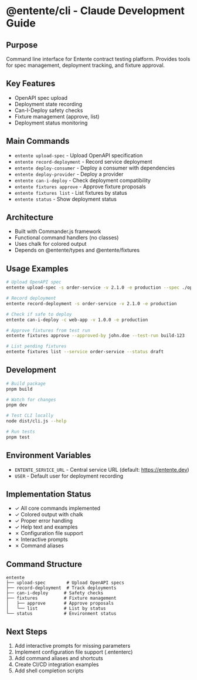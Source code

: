# @entente/cli - Claude Development Guide

## Purpose
Command line interface for Entente contract testing platform. Provides tools for spec management, deployment tracking, and fixture approval.

## Key Features
- OpenAPI spec upload
- Deployment state recording
- Can-I-Deploy safety checks
- Fixture management (approve, list)
- Deployment status monitoring

## Main Commands
- `entente upload-spec` - Upload OpenAPI specification
- `entente record-deployment` - Record service deployment
- `entente deploy-consumer` - Deploy a consumer with dependencies
- `entente deploy-provider` - Deploy a provider
- `entente can-i-deploy` - Check deployment compatibility
- `entente fixtures approve` - Approve fixture proposals
- `entente fixtures list` - List fixtures by status
- `entente status` - Show deployment status

## Architecture
- Built with Commander.js framework
- Functional command handlers (no classes)
- Uses chalk for colored output
- Depends on @entente/types and @entente/fixtures

## Usage Examples
```bash
# Upload OpenAPI spec
entente upload-spec -s order-service -v 2.1.0 -e production --spec ./openapi.json

# Record deployment
entente record-deployment -s order-service -v 2.1.0 -e production

# Check if safe to deploy
entente can-i-deploy -c web-app -v 1.0.0 -e production

# Approve fixtures from test run
entente fixtures approve --approved-by john.doe --test-run build-123

# List pending fixtures
entente fixtures list --service order-service --status draft
```

## Development
```bash
# Build package
pnpm build

# Watch for changes
pnpm dev

# Test CLI locally
node dist/cli.js --help

# Run tests
pnpm test
```

## Environment Variables
- `ENTENTE_SERVICE_URL` - Central service URL (default: https://entente.dev)
- `USER` - Default user for deployment recording

## Implementation Status
- ✓ All core commands implemented
- ✓ Colored output with chalk
- ✓ Proper error handling
- ✓ Help text and examples
- ✗ Configuration file support
- ✗ Interactive prompts
- ✗ Command aliases

## Command Structure
```
entente
├── upload-spec        # Upload OpenAPI specs
├── record-deployment  # Track deployments
├── can-i-deploy      # Safety checks
├── fixtures          # Fixture management
│   ├── approve       # Approve proposals
│   └── list          # List by status
└── status            # Environment status
```

## Next Steps
1. Add interactive prompts for missing parameters
2. Implement configuration file support (.ententerc)
3. Add command aliases and shortcuts
4. Create CI/CD integration examples
5. Add shell completion scripts
